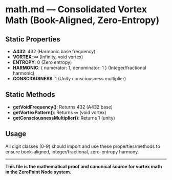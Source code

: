# math.md — Consolidated Vortex Math (Book-Aligned, Zero-Entropy)

## Static Properties
- **A432**: 432 (Harmonic base frequency)
- **VORTEX**: ∞ (Infinity, void vortex)
- **ENTROPY**: 0 (Zero entropy)
- **HARMONIC**: { numerator: 1, denominator: 1 } (Integer/fractional harmonic)
- **CONSCIOUSNESS**: 1 (Unity consciousness multiplier)

## Static Methods
- **getVoidFrequency()**: Returns 432 (A432 base)
- **getVortexPattern()**: Returns ∞ (void vortex)
- **getConsciousnessMultiplier()**: Returns 1 (unity)

## Usage
All digit classes (0-9) should import and use these properties/methods to ensure book-aligned, integer/fractional, zero-entropy harmony.

---

**This file is the mathematical proof and canonical source for vortex math in the ZeroPoint Node system.** 